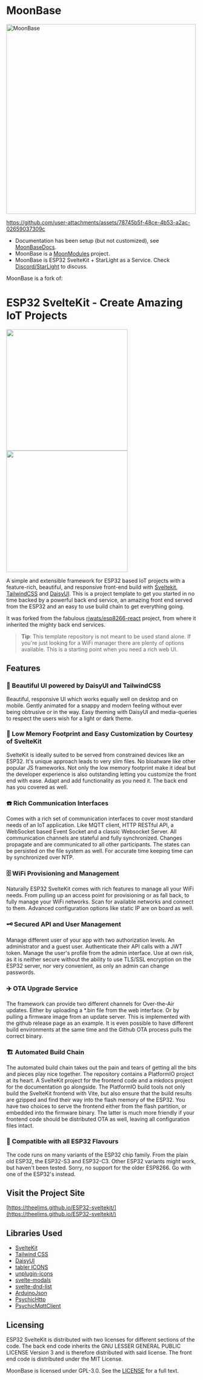 # MoonBase

<img width="500" alt="MoonBase" src="https://github.com/user-attachments/assets/de0ab735-d547-462e-b7e3-c3f819bf9283" />

https://github.com/user-attachments/assets/78745b5f-48ce-4b53-a2ac-02659037309c

* Documentation has been setup (but not customized), see [MoonBaseDocs](https://ewowi.github.io/MoonBase/).
* MoonBase is a [MoonModules](https://moonmodules.org) project.
* MoonBase is ESP32 SvelteKit + StarLight as a Service. Check [Discord/StarLight](https://discord.gg/TC8NSUSCdV) to discuss.

MoonBase is a fork of:

# ESP32 SvelteKit - Create Amazing IoT Projects

<div style="flex">
<img src="/docs/media/Screenshot_light.png" style="height:320px"> 
<img src="/docs/media/Screenshot_mobile.png" style="height:320px"> 
</div>

A simple and extensible framework for ESP32 based IoT projects with a feature-rich, beautiful, and responsive front-end build with [Sveltekit](https://kit.svelte.dev/), [TailwindCSS](https://tailwindcss.com/) and [DaisyUI](https://daisyui.com/). This is a project template to get you started in no time backed by a powerful back end service, an amazing front end served from the ESP32 and an easy to use build chain to get everything going.

It was forked from the fabulous [rjwats/esp8266-react](https://github.com/rjwats/esp8266-react) project, from where it inherited the mighty back end services.

> **Tip**: This template repository is not meant to be used stand alone. If you're just looking for a WiFi manager there are plenty of options available. This is a starting point when you need a rich web UI.

## Features

### :butterfly: Beautiful UI powered by DaisyUI and TailwindCSS

Beautiful, responsive UI which works equally well on desktop and on mobile. Gently animated for a snappy and modern feeling without ever being obtrusive or in the way. Easy theming with DaisyUI and media-queries to respect the users wish for a light or dark theme.

### :t-rex: Low Memory Footprint and Easy Customization by Courtesy of SvelteKit

SvelteKit is ideally suited to be served from constrained devices like an ESP32. It's unique approach leads to very slim files. No bloatware like other popular JS frameworks. Not only the low memory footprint make it ideal but the developer experience is also outstanding letting you customize the front end with ease. Adapt and add functionality as you need it. The back end has you covered as well.

### :telephone: Rich Communication Interfaces

Comes with a rich set of communication interfaces to cover most standard needs of an IoT application. Like MQTT client, HTTP RESTful API, a WebSocket based Event Socket and a classic Websocket Server. All communication channels are stateful and fully synchronized. Changes propagate and are communicated to all other participants. The states can be persisted on the file system as well. For accurate time keeping time can by synchronized over NTP.

### :file_cabinet: WiFi Provisioning and Management

Naturally ESP32 SvelteKit comes with rich features to manage all your WiFi needs. From pulling up an access point for provisioning or as fall back, to fully manage your WiFi networks. Scan for available networks and connect to them. Advanced configuration options like static IP are on board as well.

### :old_key: Secured API and User Management

Manage different user of your app with two authorization levels. An administrator and a guest user. Authenticate their API calls with a JWT token. Manage the user's profile from the admin interface. Use at own risk, as it is neither secure without the ability to use TLS/SSL encryption on the ESP32 server, nor very convenient, as only an admin can change passwords.

### :airplane: OTA Upgrade Service

The framework can provide two different channels for Over-the-Air updates. Either by uploading a \*.bin file from the web interface. Or by pulling a firmware image from an update server. This is implemented with the github release page as an example. It is even possible to have different build environments at the same time and the Github OTA process pulls the correct binary.

### :building_construction: Automated Build Chain

The automated build chain takes out the pain and tears of getting all the bits and pieces play nice together. The repository contains a PlatformIO project at its heart. A SvelteKit project for the frontend code and a mkdocs project for the documentation go alongside. The PlatformIO build tools not only build the SvelteKit frontend with Vite, but also ensure that the build results are gzipped and find their way into the flash memory of the ESP32. You have two choices to serve the frontend either from the flash partition, or embedded into the firmware binary. The latter is much more friendly if your frontend code should be distributed OTA as well, leaving all configuration files intact.

### :icecream: Compatible with all ESP32 Flavours

The code runs on many variants of the ESP32 chip family. From the plain old ESP32, the ESP32-S3 and ESP32-C3. Other ESP32 variants might work, but haven't been tested. Sorry, no support for the older ESP8266. Go with one of the ESP32's instead.

## Visit the Project Site

[https://theelims.github.io/ESP32-sveltekit/](https://theelims.github.io/ESP32-sveltekit/)

## Libraries Used

- [SvelteKit](https://kit.svelte.dev/)
- [Tailwind CSS](https://tailwindcss.com/)
- [DaisyUI](https://daisyui.com/)
- [tabler ICONS](https://tabler-icons.io/)
- [unplugin-icons](https://github.com/antfu/unplugin-icons)
- [svelte-modals](https://svelte-modals.mattjennings.io/)
- [svelte-dnd-list](https://github.com/tarb/svelte-dnd-list)
- [ArduinoJson](https://github.com/bblanchon/ArduinoJson)
- [PsychicHttp](https://github.com/hoeken/PsychicHttp)
- [PsychicMqttClient](https://github.com/theelims/PsychicMqttClient)

## Licensing

ESP32 SvelteKit is distributed with two licenses for different sections of the code. The back end code inherits the GNU LESSER GENERAL PUBLIC LICENSE Version 3 and is therefore distributed with said license. The front end code is distributed under the MIT License. 

MoonBase is licensed under GPL-3.0. See the [LICENSE](LICENSE) for a full text.
